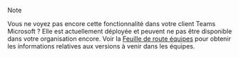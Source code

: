 > [!NOTE]
> Vous ne voyez pas encore cette fonctionnalité dans votre client Teams Microsoft ? Elle est actuellement déployée et peuvent ne pas être disponible dans votre organisation encore. Voir la [Feuille de route équipes](http://aka.ms/TeamsRoadmap) pour obtenir les informations relatives aux versions à venir dans les équipes. 
